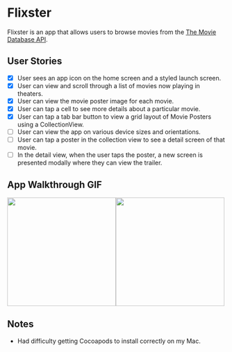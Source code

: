 # Flixster

Flixster is an app that allows users to browse movies from the [The Movie Database API](http://docs.themoviedb.apiary.io/#).

## User Stories
- [x] User sees an app icon on the home screen and a styled launch screen.
- [x] User can view and scroll through a list of movies now playing in theaters.
- [x] User can view the movie poster image for each movie.
- [x] User can tap a cell to see more details about a particular movie.
- [x] User can tap a tab bar button to view a grid layout of Movie Posters using a CollectionView.
- [ ] User can view the app on various device sizes and orientations.
- [ ] User can tap a poster in the collection view to see a detail screen of that movie.
- [ ] In the detail view, when the user taps the poster, a new screen is presented modally where they can view the trailer.

## App Walkthrough GIF

<img src=./walkthrough.gif width=250><img src=./walkthrough2.gif width=250>

## Notes

- Had difficulty getting Cocoapods to install correctly on my Mac.
